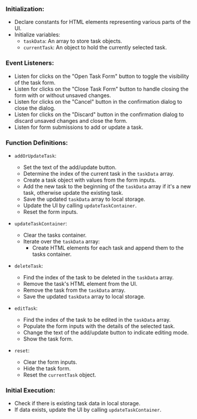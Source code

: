 ### Initialization:

- Declare constants for HTML elements representing various parts of the UI.
- Initialize variables:
  - `taskData`: An array to store task objects.
  - `currentTask`: An object to hold the currently selected task.

### Event Listeners:

- Listen for clicks on the "Open Task Form" button to toggle the visibility of the task form.
- Listen for clicks on the "Close Task Form" button to handle closing the form with or without unsaved changes.
- Listen for clicks on the "Cancel" button in the confirmation dialog to close the dialog.
- Listen for clicks on the "Discard" button in the confirmation dialog to discard unsaved changes and close the form.
- Listen for form submissions to add or update a task.

### Function Definitions:

- `addOrUpdateTask`:
  - Set the text of the add/update button.
  - Determine the index of the current task in the `taskData` array.
  - Create a task object with values from the form inputs.
  - Add the new task to the beginning of the `taskData` array if it's a new task, otherwise update the existing task.
  - Save the updated `taskData` array to local storage.
  - Update the UI by calling `updateTaskContainer`.
  - Reset the form inputs.
- `updateTaskContainer`:

  - Clear the tasks container.
  - Iterate over the `taskData` array:
    - Create HTML elements for each task and append them to the tasks container.

- `deleteTask`:

  - Find the index of the task to be deleted in the `taskData` array.
  - Remove the task's HTML element from the UI.
  - Remove the task from the `taskData` array.
  - Save the updated `taskData` array to local storage.

- `editTask`:

  - Find the index of the task to be edited in the `taskData` array.
  - Populate the form inputs with the details of the selected task.
  - Change the text of the add/update button to indicate editing mode.
  - Show the task form.

- `reset`:
  - Clear the form inputs.
  - Hide the task form.
  - Reset the `currentTask` object.

### Initial Execution:

- Check if there is existing task data in local storage.
- If data exists, update the UI by calling `updateTaskContainer`.
